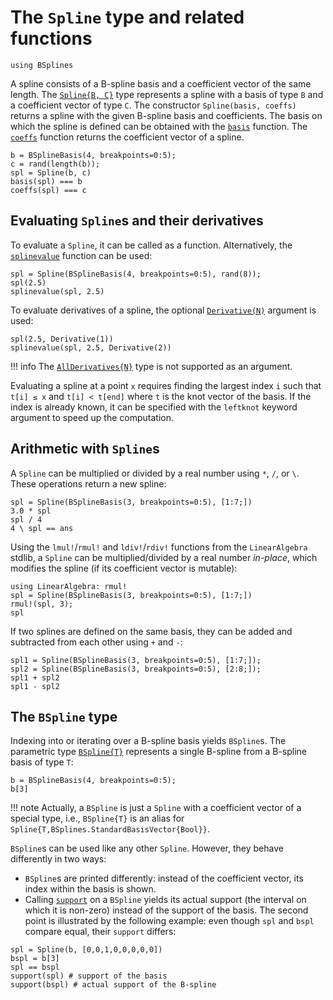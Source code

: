# The `Spline` type and related functions

```@setup spline
using BSplines
```

A spline consists of a B-spline basis and a coefficient vector of the same length.
The [`Spline{B, C}`](@ref) type represents a spline with a basis of type `B` and a coefficient vector of type `C`.
The constructor `Spline(basis, coeffs)` returns a spline with the given B-spline basis and coefficients.
The basis on which the spline is defined can be obtained with the [`basis`](@ref) function.
The [`coeffs`](@ref) function returns the coefficient vector of a spline.

```@repl spline
b = BSplineBasis(4, breakpoints=0:5);
c = rand(length(b));
spl = Spline(b, c)
basis(spl) === b
coeffs(spl) === c
```

## Evaluating `Spline`s and their derivatives

To evaluate a `Spline`, it can be called as a function.
Alternatively, the [`splinevalue`](@ref) function can be used:

```@repl spline
spl = Spline(BSplineBasis(4, breakpoints=0:5), rand(8));
spl(2.5)
splinevalue(spl, 2.5)
```

To evaluate derivatives of a spline, the optional [`Derivative(N)`](@ref) argument is used:

```@repl spline
spl(2.5, Derivative(1))
splinevalue(spl, 2.5, Derivative(2))
```

!!! info
    The [`AllDerivatives{N}`](@ref) type is not supported as an argument.

Evaluating a spline at a point `x` requires finding the largest index `i` such that `t[i] ≤ x` and `t[i] < t[end]` where `t` is the knot vector of the basis.
If the index is already known, it can be specified with the `leftknot` keyword argument to speed up the computation.

## Arithmetic with `Spline`s

A `Spline` can be multiplied or divided by a real number using `*`, `/`, or `\`.
These operations return a new spline:

```@repl spline
spl = Spline(BSplineBasis(3, breakpoints=0:5), [1:7;])
3.0 * spl
spl / 4
4 \ spl == ans
```

Using the `lmul!`/`rmul!` and `ldiv!`/`rdiv!` functions from the `LinearAlgebra` stdlib, a `Spline` can be multiplied/divided by a real number *in-place*, which modifies the spline (if its coefficient vector is mutable):

```@repl spline
using LinearAlgebra: rmul!
spl = Spline(BSplineBasis(3, breakpoints=0:5), [1:7;])
rmul!(spl, 3);
spl
```

If two splines are defined on the same basis, they can be added and subtracted from each other using `+` and `-`:

```@repl spline
spl1 = Spline(BSplineBasis(3, breakpoints=0:5), [1:7;]);
spl2 = Spline(BSplineBasis(3, breakpoints=0:5), [2:8;]);
spl1 + spl2
spl1 - spl2
```

## The `BSpline` type

Indexing into or iterating over a B-spline basis yields `BSpline`s.
The parametric type [`BSpline{T}`](@ref) represents a single B-spline from a B-spline basis of type `T`:
```@repl spline
b = BSplineBasis(4, breakpoints=0:5);
b[3]
```

!!! note
    Actually, a `BSpline` is just a `Spline` with a coefficient vector of a special type, i.e., `BSpline{T}` is an alias for `Spline{T,BSplines.StandardBasisVector{Bool}}`.

`BSpline`s can be used like any other `Spline`.
However, they behave differently in two ways:
  * `BSpline`s are printed differently: instead of the coefficient vector, its index within the basis is shown.
  * Calling [`support`](@ref) on a `BSpline` yields its actual support (the interval on which it is non-zero) instead of the support of the basis.
The second point is illustrated by the following example: even though `spl` and `bspl` compare equal, their `support` differs:
```@repl spline
spl = Spline(b, [0,0,1,0,0,0,0,0])
bspl = b[3]
spl == bspl
support(spl) # support of the basis
support(bspl) # actual support of the B-spline
```
